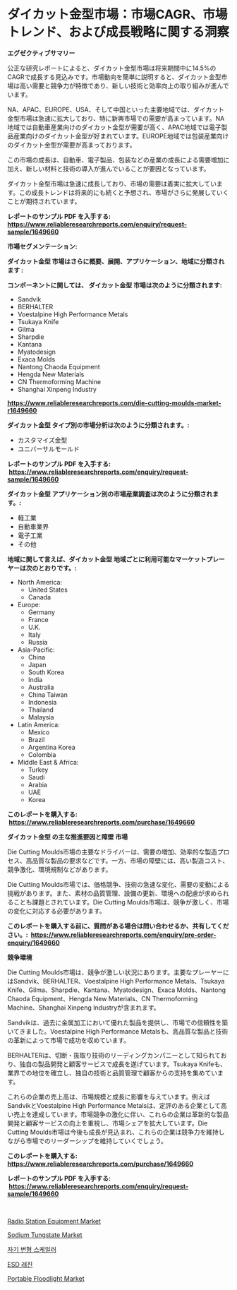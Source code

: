 <p><h1>ダイカット金型市場：市場CAGR、市場トレンド、および成長戦略に関する洞察</h1></p><p><strong>エグゼクティブサマリー</strong></p>
<p><p>公正な研究レポートによると、ダイカット金型市場は将来期間中に14.5%のCAGRで成長する見込みです。市場動向を簡単に説明すると、ダイカット金型市場は高い需要と競争力が特徴であり、新しい技術と効率向上の取り組みが進んでいます。</p><p>NA、APAC、EUROPE、USA、そして中国といった主要地域では、ダイカット金型市場は急速に拡大しており、特に新興市場での需要が高まっています。NA地域では自動車産業向けのダイカット金型が需要が高く、APAC地域では電子製品産業向けのダイカット金型が好まれています。EUROPE地域では包装産業向けのダイカット金型が需要が高まっております。</p><p>この市場の成長は、自動車、電子製品、包装などの産業の成長による需要増加に加え、新しい材料と技術の導入が進んでいることが要因となっています。</p><p>ダイカット金型市場は急速に成長しており、市場の需要は着実に拡大しています。この成長トレンドは将来的にも続くと予想され、市場がさらに発展していくことが期待されています。</p></p>
<p><strong>レポートのサンプル PDF を入手する: <a href="https://www.reliableresearchreports.com/enquiry/request-sample/1649660">https://www.reliableresearchreports.com/enquiry/request-sample/1649660</a></strong></p>
<p><strong>市場セグメンテーション:</strong></p>
<p><strong> ダイカット金型 市場はさらに概要、展開、アプリケーション、地域に分類されます :</strong></p>
<p><strong>コンポーネントに関しては、 ダイカット金型 市場は次のように分類されます: &nbsp;</strong></p>
<p><ul><li>Sandvik</li><li>BERHALTER</li><li>Voestalpine High Performance Metals</li><li>Tsukaya Knife</li><li>Gilma</li><li>Sharpdie</li><li>Kantana</li><li>Myatodesign</li><li>Exaca Molds</li><li>Nantong Chaoda Equipment</li><li>Hengda New Materials</li><li>CN Thermoforming Machine</li><li>Shanghai Xinpeng Industry</li></ul></p>
<p><strong><a href="https://www.reliableresearchreports.com/die-cutting-moulds-market-r1649660">https://www.reliableresearchreports.com/die-cutting-moulds-market-r1649660</a></strong></p>
<p><strong> ダイカット金型 タイプ別の市場分析は次のように分類されます。:</strong></p>
<p><ul><li>カスタマイズ金型</li><li>ユニバーサルモールド</li></ul></p>
<p><strong>レポートのサンプル PDF を入手する: &nbsp;<a href="https://www.reliableresearchreports.com/enquiry/request-sample/1649660">https://www.reliableresearchreports.com/enquiry/request-sample/1649660</a></strong></p>
<p><strong> ダイカット金型 アプリケーション別の市場産業調査は次のように分類されます。:</strong></p>
<p><ul><li>軽工業</li><li>自動車業界</li><li>電子工業</li><li>その他</li></ul></p>
<p><strong>地域に関して言えば、ダイカット金型 地域ごとに利用可能なマーケットプレーヤーは次のとおりです。:</strong></p>
<p><ul>
    <li>
        North America:
        <ul>
            <li>United States</li>
            <li>Canada</li>
        </ul>
    </li>
    <li>
        Europe:
        <ul>
            <li>Germany</li>
            <li>France</li>
            <li>U.K.</li>
            <li>Italy</li>
            <li>Russia</li>
        </ul>
    </li>
    <li>
        Asia-Pacific:
        <ul>
            <li>China</li>
            <li>Japan</li>
            <li>South Korea</li>
            <li>India</li>
            <li>Australia</li>
            <li>China Taiwan</li>
            <li>Indonesia</li>
            <li>Thailand</li>
            <li>Malaysia</li>
        </ul>
    </li>
    <li>
        Latin America:
        <ul>
            <li>Mexico</li>
            <li>Brazil</li>
            <li>Argentina Korea</li>
            <li>Colombia</li>
        </ul>
    </li>
    <li>
        Middle East & Africa:
        <ul>
            <li>Turkey</li>
            <li>Saudi</li>
            <li>Arabia</li>
            <li>UAE</li>
            <li>Korea</li>
        </ul>
    </li>
    </ul></p>
<p><strong>このレポートを購入する: &nbsp;<a href="https://www.reliableresearchreports.com/purchase/1649660">https://www.reliableresearchreports.com/purchase/1649660</a></strong></p>
<p><strong>ダイカット金型 の主な推進要因と障壁 市場</strong></p>
<p><p>Die Cutting Moulds市場の主要なドライバーは、需要の増加、効率的な製造プロセス、高品質な製品の要求などです。一方、市場の障壁には、高い製造コスト、競争激化、環境規制などがあります。</p><p>Die Cutting Moulds市場では、価格競争、技術の急速な変化、需要の変動による挑戦があります。また、素材の品質管理、設備の更新、環境への配慮が求められることも課題とされています。Die Cutting Moulds市場は、競争が激しく、市場の変化に対応する必要があります。</p></p>
<p><strong>このレポートを購入する前に、質問がある場合は問い合わせるか、共有してください。:&nbsp; <a href="https://www.reliableresearchreports.com/enquiry/pre-order-enquiry/1649660">https://www.reliableresearchreports.com/enquiry/pre-order-enquiry/1649660</a></strong></p>
<p><strong>競争環境</strong></p>
<p><p>Die Cutting Moulds市場は、競争が激しい状況にあります。主要なプレーヤーにはSandvik、BERHALTER、Voestalpine High Performance Metals、Tsukaya Knife、Gilma、Sharpdie、Kantana、Myatodesign、Exaca Molds、Nantong Chaoda Equipment、Hengda New Materials、CN Thermoforming Machine、Shanghai Xinpeng Industryが含まれます。</p><p>Sandvikは、過去に金属加工において優れた製品を提供し、市場での信頼性を築いてきました。Voestalpine High Performance Metalsも、高品質な製品と技術の革新によって市場で成功を収めています。</p><p>BERHALTERは、切断・抜取り技術のリーディングカンパニーとして知られており、独自の製品開発と顧客サービスで成長を遂げています。Tsukaya Knifeも、業界での地位を確立し、独自の技術と品質管理で顧客からの支持を集めています。</p><p>これらの企業の売上高は、市場規模と成長に影響を与えています。例えばSandvikとVoestalpine High Performance Metalsは、定評のある企業として高い売上を達成しています。市場競争の激化に伴い、これらの企業は革新的な製品開発と顧客サービスの向上を重視し、市場シェアを拡大しています。Die Cutting Moulds市場は今後も成長が見込まれ、これらの企業は競争力を維持しながら市場でのリーダーシップを維持していくでしょう。</p></p>
<p><strong>このレポートを購入する: &nbsp; <a href="https://www.reliableresearchreports.com/purchase/1649660">https://www.reliableresearchreports.com/purchase/1649660</a></strong></p>
<p><strong>レポートのサンプル PDF を入手する: &nbsp;<a href="https://www.reliableresearchreports.com/enquiry/request-sample/1649660">https://www.reliableresearchreports.com/enquiry/request-sample/1649660</a></strong><strong></strong></p>
<p>&nbsp;</p>
<p><p><a href="https://view.publitas.com/reportprime-1/radio-station-equipment-market-size-cagr-trends-2024-2030/">Radio Station Equipment Market</a></p><p><a href="https://issuu.com/reportprime-2/docs/sodium-tungstate-market-size-2030.pptx">Sodium Tungstate Market</a></p><p><a href="https://github.com/Penelolack456456/Market-Research-Report-List-1/blob/main/725970026278.md">자기 변형 스케일러</a></p><p><a href="https://github.com/vsr06p4p49/Market-Research-Report-List-1/blob/main/319241026277.md">ESD 레진</a></p><p><a href="https://github.com/angelajermaine/Market-Research-Report-List-2/blob/main/portable-floodlight-market.md">Portable Floodlight Market</a></p></p>